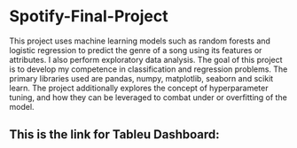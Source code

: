 # Spotify-Final-Project



This project uses machine learning models such as random forests and logistic regression to predict the genre of a song using its features or attributes. I also perform exploratory data analysis. The goal of this project is to develop my competence in classification and regression problems. The primary libraries used are pandas, numpy, matplotlib, seaborn and scikit learn. The project additionally explores the concept of hyperparameter tuning, and how they can be leveraged to combat under or overfitting of the model.

## This is the link for Tableu Dashboard: 
